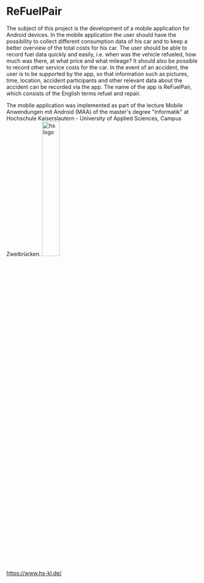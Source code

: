 # ReFuelPair
The subject of this project is the development of a mobile application for Android devices. In the mobile application the user should have the possibility to collect different consumption data of his car and to keep a better overview of the total costs for his car. The user should be able to record fuel data quickly and easily, i.e. when was the vehicle refueled, how much was there, at what price and what mileage? It should also be possible to record other service costs for the car. In the event of an accident, the user is to be supported by the app, so that information such as pictures, time, location, accident participants and other relevant data about the accident can be recorded via the app. The name of the app is ReFuelPair, which consists of the English terms refuel and repair.

The mobile application was implemented as part of the lecture Mobile Anwendungen mit Android (MAA) of the master's degree "Informatik" at Hochschule Kaiserslautern - University of Applied Sciences, Campus Zweibrücken.
<img src="https://user-images.githubusercontent.com/24352711/60571868-a1554d00-9d74-11e9-9756-7f3cd473cdfe.png" alt="hs logo" width="30%"/><br>
https://www.hs-kl.de/
